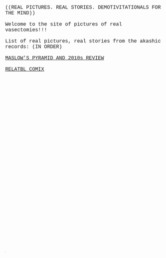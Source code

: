 <p style = "font-family:courier;font-size:16px;">
   <br>
   ((REAL PICTURES. REAL STORIES. DEMOTIVITATIONALS FOR THE MIND)) 
<br>
<br> 
   Welcome to the site of pictures of real vasectomies!!! 
<br>
<br>
List of real pictures, real stories from the akashic records: (IN ORDER)
<br>
<br>
   <a href="articles.html">MASLOW'S PYRAMID AND 2010s REVIEW
<br>
<br>
<a href="relatblcomix.html">RELATBL COMIX
<br>
<br>
<br>
<br>
<br>
<br>
<br>
<br>
<br>
<br>
<br>
<br>
<br>
<br>
<br>
<br>
<br>
<br>
<br>
<br>
<br>
<br>
<br>
<br>
<br>
<br>
<br>
<br>
<br>
<br>
<br>
<br>

 
 <p style = "font-family:courier;font-size:1px;">
 <a href="http://www.mountainyahoos.com/SkiResorts/Mascots/TheCanyons-UT_Mascot-Murdock_KS_IMG_0804_680x921.jpg">o </a>
         </ul> 
